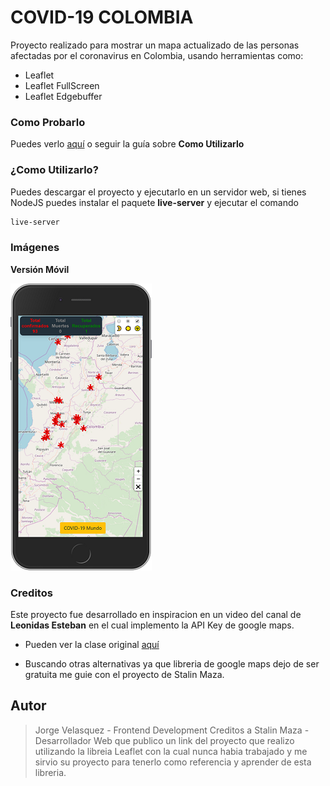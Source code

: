 # COVID-19 COLOMBIA

Proyecto realizado para mostrar un mapa actualizado de las personas afectadas por el coronavirus en Colombia, usando herramientas como:

- Leaflet
- Leaflet FullScreen
- Leaflet Edgebuffer

### Como Probarlo

Puedes verlo [aquí](https://corona-sm-2019-app.netlify.com) o seguir la guía sobre **Como Utilizarlo**

### ¿Como Utilizarlo?

Puedes descargar el proyecto y ejecutarlo en un servidor web, si tienes NodeJS puedes instalar el paquete **live-server** y ejecutar el comando

```cmd
live-server
```

### Imágenes

**Versión Móvil**

![Móvil](./capturaMovil.png)

### Creditos

Este proyecto fue desarrollado en inspiracion en un video del canal de **Leonidas Esteban** en el cual implemento la API Key de google maps.

- Pueden ver la clase original [aquí](https://www.youtube.com/watch?v=UlfacaW8634)

- Buscando otras alternativas ya que libreria de google maps dejo de ser gratuita me guie con el proyecto de Stalin Maza.

## Autor

> Jorge Velasquez - Frontend Development
> Creditos a Stalin Maza - Desarrollador Web que publico un link del proyecto que realizo utilizando la libreia Leaflet con la cual nunca habia trabajado y me sirvio su proyecto para tenerlo como referencia y aprender de esta libreria.
